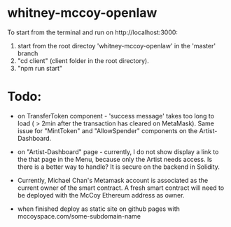 # whitney-mccoy-openlaw

To start from the terminal and run on http://localhost:3000:
1.  start from the root directoy 'whitney-mccoy-openlaw' in the 'master' branch
2. "cd client" (client folder in the root directory). 
3. "npm run start" 

# Todo: 

- on TransferToken component - 'success message' takes too long to load ( > 2min after the transaction has cleared on MetaMask). Same issue for "MintToken" and "AllowSpender" components on the Artist-Dashboard.

- on "Artist-Dashboard" page - currently, I do not show display a link to the that page in the Menu, because only the Artist needs access. Is there is a better way to handle?  It is secure on the backend in Solidity. 

- Currently, Michael Chan's Metamask account is associated as the current owner of the smart contract. A fresh smart contract will need to be deployed with the McCoy Ethereum address as owner. 

- when finished deploy as static site on github pages with mccoyspace.com/some-subdomain-name


